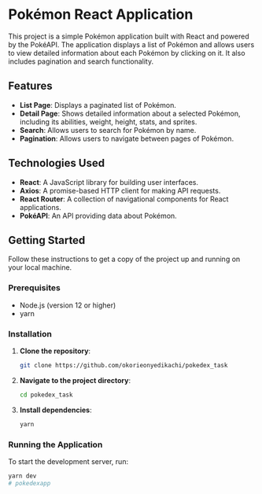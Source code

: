 # Pokémon React Application

This project is a simple Pokémon application built with React and powered by the PokéAPI. The application displays a list of Pokémon and allows users to view detailed information about each Pokémon by clicking on it. It also includes pagination and search functionality.

## Features

- **List Page**: Displays a paginated list of Pokémon.
- **Detail Page**: Shows detailed information about a selected Pokémon, including its abilities, weight, height, stats, and sprites.
- **Search**: Allows users to search for Pokémon by name.
- **Pagination**: Allows users to navigate between pages of Pokémon.

## Technologies Used

- **React**: A JavaScript library for building user interfaces.
- **Axios**: A promise-based HTTP client for making API requests.
- **React Router**: A collection of navigational components for React applications.
- **PokéAPI**: An API providing data about Pokémon.

## Getting Started

Follow these instructions to get a copy of the project up and running on your local machine.

### Prerequisites

- Node.js (version 12 or higher)
- yarn

### Installation

1. **Clone the repository**:
    ```sh
    git clone https://github.com/okorieonyedikachi/pokedex_task
    ```
2. **Navigate to the project directory**:
    ```sh
    cd pokedex_task
    ```
3. **Install dependencies**:
    ```sh
    yarn 
    ```

### Running the Application

To start the development server, run:
```sh
yarn dev
# pokedexapp
